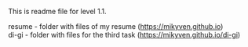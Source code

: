 This is readme file for level 1.1.

resume - folder with files of my resume (https://mikyven.github.io)  
di-gi - folder with files for the third task (https://mikyven.github.io/di-gi)